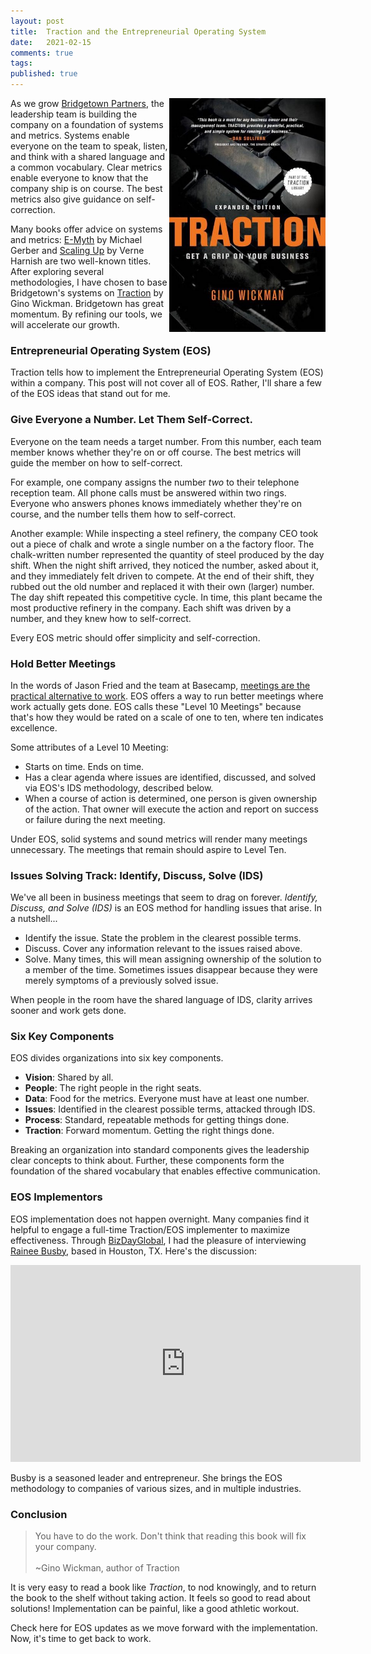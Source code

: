 ```yaml
---
layout: post
title:  Traction and the Entrepreneurial Operating System
date:   2021-02-15
comments: true
tags: 
published: true
---
```


<a href="/blog/2021/02/09/traction-get-a-grip-on-your-business/"><img src="/images/Traction_EOS_Gino_Wickman_book.jpg" align="right" width="250" padding="10" alt="Traction: Get a Grip on Your Business" title="Traction: Get a Grip on Your Business" /></a> 

As we grow [Bridgetown Partners](https://BridgetownPartners.com), the leadership team is building the company on a foundation of systems and metrics. Systems enable everyone on the team to speak, listen, and think with a shared language and a common vocabulary. Clear metrics enable everyone to know that the company ship is on course. The best metrics also give guidance on self-correction.

Many books offer advice on systems and metrics: [E-Myth](https://www.amazon.com/Myth-Revisited-Small-Businesses-About-ebook/dp/B000RO9VJK/ref=sr_1_1?keywords=e-myth&qid=1613355495&sr=8-1) by Michael Gerber and [Scaling Up](https://www.amazon.com/Scaling-Up-Companies-Rockefeller-Habits-ebook/dp/B00O5RR7QO/ref=sr_1_1?keywords=scaling+up+verne+harnish&qid=1613353652&sr=8-1) by Verne Harnish are two well-known titles. After exploring several methodologies, I have chosen to base Bridgetown's systems on [Traction](https://www.amazon.com/Traction-Get-Grip-Your-Business-ebook/dp/B007QWLLV2/ref=pd_sim_b2b_2?pd_rd_w=c4Nqa&pf_rd_p=a07701e4-f565-442a-b97f-93ab23cbb7ef&pf_rd_r=50JEVWH606HHP9FENBA7&pd_rd_r=76de6f94-c918-4fa6-b4d1-788382fbe793&pd_rd_wg=Xkmov&pd_rd_i=B007QWLLV2&psc=1) by Gino Wickman. Bridgetown has great momentum. By refining our tools, we will accelerate our growth.

<!--more-->

### Entrepreneurial Operating System (EOS)

Traction tells how to implement the Entrepreneurial Operating System (EOS) within a company. This post will not cover all of EOS. Rather, I'll share a few of the EOS ideas that stand out for me.

### Give Everyone a Number. Let Them Self-Correct.

Everyone on the team needs a target number. From this number, each team member knows whether they're on or off course. The best metrics will guide the member on how to self-correct.

For example, one company assigns the number _two_ to their telephone reception team. All phone calls must be answered within two rings. Everyone who answers phones knows immediately whether they're on course, and the number tells them how to self-correct.

Another example: While inspecting a steel refinery, the company CEO took out a piece of chalk and wrote a single number on a the factory floor. The chalk-written number represented the quantity of steel produced by the day shift. When the night shift arrived, they noticed the number, asked about it, and they immediately felt driven to compete. At the end of their shift, they rubbed out the old number and replaced it with their own (larger) number. The day shift repeated this competitive cycle. In time, this plant became the most productive refinery in the company. Each shift was driven by a number, and they knew how to self-correct.

Every EOS metric should offer simplicity and self-correction.

### Hold Better Meetings

In the words of Jason Fried and the team at Basecamp, [meetings are the practical alternative to work](https://signalvnoise.com/posts/2053-meetings-the-practical-alternative-to-work-via-ariel). EOS offers a way to run better meetings where work actually gets done. EOS calls these "Level 10 Meetings" because that's how they would be rated on a scale of one to ten, where ten indicates excellence.

Some attributes of a Level 10 Meeting:

* Starts on time. Ends on time.
* Has a clear agenda where issues are identified, discussed, and solved via EOS's IDS methodology, described below.
* When a course of action is determined, one person is given ownership of the action. That owner will execute the action and report on success or failure during the next meeting.

Under EOS, solid systems and sound metrics will render many meetings unnecessary. The meetings that remain should aspire to Level Ten.

### Issues Solving Track: Identify, Discuss, Solve (IDS)

We've all been in business meetings that seem to drag on forever. _Identify, Discuss, and Solve (IDS)_ is an EOS method for handling issues that arise. In a nutshell...

* Identify the issue. State the problem in the clearest possible terms.
* Discuss. Cover any information relevant to the issues raised above. 
* Solve. Many times, this will mean assigning ownership of the solution to a member of the time. Sometimes issues disappear because they were merely symptoms of a previously solved issue. 

When people in the room have the shared language of IDS, clarity arrives sooner and work gets done.

### Six Key Components

EOS divides organizations into six key components.

* **Vision**: Shared by all.
* **People**: The right people in the right seats.
* **Data**: Food for the metrics. Everyone must have at least one number.
* **Issues**: Identified in the clearest possible terms, attacked through IDS.
* **Process**: Standard, repeatable methods for getting things done.
* **Traction**: Forward momentum. Getting the right things done.

Breaking an organization into standard components gives the leadership clear concepts to think about. Further, these components form the foundation of the shared vocabulary that enables effective communication.

### EOS Implementors

EOS implementation does not happen overnight. Many companies find it helpful to engage a full-time Traction/EOS implementer to maximize effectiveness. Through [BizDayGlobal](https://bizdayglobal.com), I had the pleasure of interviewing [Rainee Busby](https://raineebusby.com), based in Houston, TX. Here's the discussion:

<iframe width="560" height="315" src="https://www.youtube.com/embed/tna53jv1GII" frameborder="0" allow="accelerometer; autoplay; clipboard-write; encrypted-media; gyroscope; picture-in-picture" allowfullscreen></iframe>

Busby is a seasoned leader and entrepreneur. She brings the EOS methodology to companies of various sizes, and in multiple industries.

### Conclusion

>You have to do the work. Don't think that reading this book will fix your company.<br/><br/>~Gino Wickman, author of Traction

It is very easy to read a book like _Traction_, to nod knowingly, and to return the book to the shelf without taking action. It feels so good to read about solutions! Implementation can be painful, like a good athletic workout.

Check here for EOS updates as we move forward with the implementation. Now, it's time to get back to work.